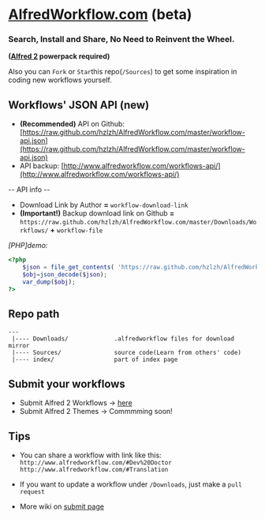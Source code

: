 [AlfredWorkflow.com](http://AlfredWorkflow.com 'Alfred 2 Workflows List') (beta)
====
### Search, Install and Share, No Need to Reinvent the Wheel.
 **([Alfred 2] powerpack required)**   
 
Also you can `Fork` or `Star`this repo(`/Sources`) to get some inspiration in coding new workflows yourself.

## Workflows' JSON API (new) 

* **(Recommended)** API on Github: [https://raw.github.com/hzlzh/AlfredWorkflow.com/master/workflow-api.json](https://raw.github.com/hzlzh/AlfredWorkflow.com/master/workflow-api.json)
* API backup: [http://www.alfredworkflow.com/workflows-api/](http://www.alfredworkflow.com/workflows-api/)

-- API info --  

* Download Link by Author **=** `workflow-download-link`   
* **(Important!)** Backup download link on Github **=** `https://raw.github.com/hzlzh/AlfredWorkflow.com/master/Downloads/Workflows/` **+** `workflow-file`

*[PHP]demo:*

```php
<?php
    $json = file_get_contents( 'https://raw.github.com/hzlzh/AlfredWorkflow.com/master/workflow-api.json');
    $obj=json_decode($json);
    var_dump($obj);
?>
```

## Repo path

    --- 
     |---- Downloads/             .alfredworkflow files for download mirror   
     |---- Sources/               source code(Learn from others' code)                 
     |---- index/                 part of index page

## Submit your workflows

* Submit Alfred 2 Workflows -> [here](http://www.alfredworkflow.com/submit-alfred-workflow/)
* Submit Alfred 2 Themes -> Commmming soon!

## Tips 
* You can share a workflow with link like this:  
`http://www.alfredworkflow.com/#Dev%20Doctor`  
`http://www.alfredworkflow.com/#Translation`

* If you want to update a workflow under `/Downloads`, just make a `pull request`
* More wiki on [submit page](http://www.alfredworkflow.com/submit-alfred-workflow/)


[Alfred 2]: http://www.alfredapp.com/